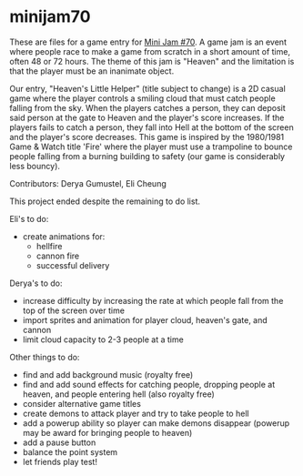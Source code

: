 # minijam70

These are files for a game entry for [Mini Jam #70](https://itch.io/jam/mini-jam-70-heaven). A game jam is an event where people race to make a game from scratch in a short amount of time, often 48 or 72 hours. The theme of this jam is "Heaven" and the limitation is that the player must be an inanimate object. 

Our entry, "Heaven's Little Helper" (title subject to change) is a 2D casual game where the player controls a smiling cloud that must catch people falling from the sky. When the players catches a person, they can deposit said person at the gate to Heaven and the player's score increases. If the players fails to catch a person, they fall into Hell at the bottom of the screen and the player's score decreases. This game is inspired by the 1980/1981 Game & Watch title 'Fire' where the player must use a trampoline to bounce people falling from a burning building to safety (our game is considerably less bouncy).

Contributors: Derya Gumustel, Eli Cheung

This project ended despite the remaining to do list.

Eli's to do:
* create animations for:
  * hellfire
  * cannon fire
  * successful delivery




Derya's to do:
* increase difficulty by increasing the rate at which people fall from the top of the screen over time
* import sprites and animation for player cloud, heaven's gate, and cannon
* limit cloud capacity to 2-3 people at a time

Other things to do:
* find and add background music (royalty free)
* find and add sound effects for catching people, dropping people at heaven, and people entering hell (also royalty free)
* consider alternative game titles
* create demons to attack player and try to take people to hell
* add a powerup ability so player can make demons disappear (powerup may be award for bringing people to heaven)
* add a pause button
* balance the point system
* let friends play test!
